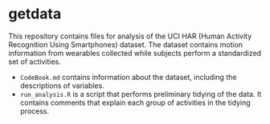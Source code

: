 # getdata

This repository contains files for analysis of the UCI HAR (Human Activity Recognition Using Smartphones) dataset. The dataset contains motion information from wearables collected while subjects perform a standardized set of activities.

- `CodeBook.md` contains information about the dataset, including the descriptions of variables.
- `run_analysis.R` is a script that performs preliminary tidying of the data. It contains comments that explain each group of activities in the tidying process.

